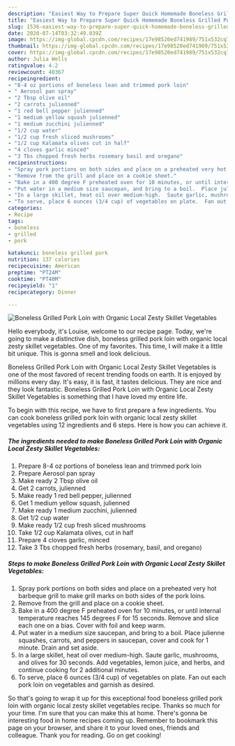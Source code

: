 ```yaml
---
description: "Easiest Way to Prepare Super Quick Homemade Boneless Grilled Pork Loin with Organic Local Zesty Skillet Vegetables"
title: "Easiest Way to Prepare Super Quick Homemade Boneless Grilled Pork Loin with Organic Local Zesty Skillet Vegetables"
slug: 1536-easiest-way-to-prepare-super-quick-homemade-boneless-grilled-pork-loin-with-organic-local-zesty-skillet-vegetables
date: 2020-07-14T03:32:49.039Z
image: https://img-global.cpcdn.com/recipes/17e98520ed741989/751x532cq70/boneless-grilled-pork-loin-with-organic-local-zesty-skillet-vegetables-recipe-main-photo.jpg
thumbnail: https://img-global.cpcdn.com/recipes/17e98520ed741989/751x532cq70/boneless-grilled-pork-loin-with-organic-local-zesty-skillet-vegetables-recipe-main-photo.jpg
cover: https://img-global.cpcdn.com/recipes/17e98520ed741989/751x532cq70/boneless-grilled-pork-loin-with-organic-local-zesty-skillet-vegetables-recipe-main-photo.jpg
author: Julia Wells
ratingvalue: 4.2
reviewcount: 40367
recipeingredient:
- "8-4 oz portions of boneless lean and trimmed pork loin"
- " Aerosol pan spray"
- "2 Tbsp olive oil"
- "2 carrots julienned"
- "1 red bell pepper julienned"
- "1 medium yellow squash julienned"
- "1 medium zucchini julienned"
- "1/2 cup water"
- "1/2 cup fresh sliced mushrooms"
- "1/2 cup Kalamata olives cut in half"
- "4 cloves garlic minced"
- "3 Tbs chopped fresh herbs rosemary basil and oregano"
recipeinstructions:
- "Spray pork portions on both sides and place on a preheated very hot barbeque grill to make grill marks on both sides of the pork loins."
- "Remove from the grill and place on a cookie sheet."
- "Bake in a 400 degree F preheated oven for 10 minutes, or until internal temperature reaches 145 degrees F for 15 seconds.  Remove and slice each one on a bias.  Cover with foil and keep warm."
- "Put water in a medium size saucepan, and bring to a boil.  Place julienne squashes, carrots, and peppers in saucepan, cover and cook for 1 minute.  Drain and set aside."
- "In a large skillet, heat oil over medium-high.  Saute garlic, mushrooms, and olives for 30 seconds.  Add vegetables, lemon juice, and herbs, and continue cooking for 2 additional minutes."
- "To serve, place 6 ounces (3/4 cup) of vegetables on plate.  Fan out each pork loin on vegetables and garnish as desired."
categories:
- Recipe
tags:
- boneless
- grilled
- pork

katakunci: boneless grilled pork 
nutrition: 137 calories
recipecuisine: American
preptime: "PT24M"
cooktime: "PT40M"
recipeyield: "1"
recipecategory: Dinner

---
```



![Boneless Grilled Pork Loin with Organic Local Zesty Skillet Vegetables](https://img-global.cpcdn.com/recipes/17e98520ed741989/751x532cq70/boneless-grilled-pork-loin-with-organic-local-zesty-skillet-vegetables-recipe-main-photo.jpg)

Hello everybody, it's Louise, welcome to our recipe page. Today, we're going to make a distinctive dish, boneless grilled pork loin with organic local zesty skillet vegetables. One of my favorites. This time, I will make it a little bit unique. This is gonna smell and look delicious.

Boneless Grilled Pork Loin with Organic Local Zesty Skillet Vegetables is one of the most favored of recent trending foods on earth. It is enjoyed by millions every day. It's easy, it is fast, it tastes delicious. They are nice and they look fantastic. Boneless Grilled Pork Loin with Organic Local Zesty Skillet Vegetables is something that I have loved my entire life.




To begin with this recipe, we have to first prepare a few ingredients. You can cook boneless grilled pork loin with organic local zesty skillet vegetables using 12 ingredients and 6 steps. Here is how you can achieve it.

<!--inarticleads1-->

##### The ingredients needed to make Boneless Grilled Pork Loin with Organic Local Zesty Skillet Vegetables:

1. Prepare 8-4 oz portions of boneless lean and trimmed pork loin
1. Prepare  Aerosol pan spray
1. Make ready 2 Tbsp olive oil
1. Get 2 carrots, julienned
1. Make ready 1 red bell pepper, julienned
1. Get 1 medium yellow squash, julienned
1. Make ready 1 medium zucchini, julienned
1. Get 1/2 cup water
1. Make ready 1/2 cup fresh sliced mushrooms
1. Take 1/2 cup Kalamata olives, cut in half
1. Prepare 4 cloves garlic, minced
1. Take 3 Tbs chopped fresh herbs (rosemary, basil, and oregano)




<!--inarticleads2-->

##### Steps to make Boneless Grilled Pork Loin with Organic Local Zesty Skillet Vegetables:

1. Spray pork portions on both sides and place on a preheated very hot barbeque grill to make grill marks on both sides of the pork loins.
1. Remove from the grill and place on a cookie sheet.
1. Bake in a 400 degree F preheated oven for 10 minutes, or until internal temperature reaches 145 degrees F for 15 seconds.  Remove and slice each one on a bias.  Cover with foil and keep warm.
1. Put water in a medium size saucepan, and bring to a boil.  Place julienne squashes, carrots, and peppers in saucepan, cover and cook for 1 minute.  Drain and set aside.
1. In a large skillet, heat oil over medium-high.  Saute garlic, mushrooms, and olives for 30 seconds.  Add vegetables, lemon juice, and herbs, and continue cooking for 2 additional minutes.
1. To serve, place 6 ounces (3/4 cup) of vegetables on plate.  Fan out each pork loin on vegetables and garnish as desired.




So that's going to wrap it up for this exceptional food boneless grilled pork loin with organic local zesty skillet vegetables recipe. Thanks so much for your time. I'm sure that you can make this at home. There's gonna be interesting food in home recipes coming up. Remember to bookmark this page on your browser, and share it to your loved ones, friends and colleague. Thank you for reading. Go on get cooking!

